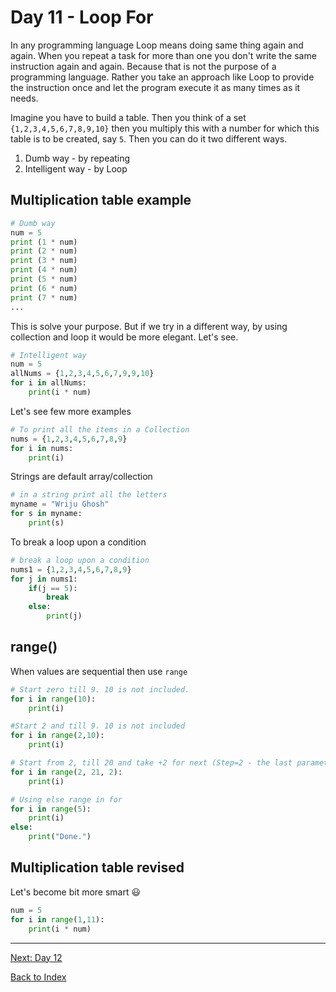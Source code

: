 # Day 11 - Loop For

In any programming language Loop means doing same thing again and again. When you repeat a task for more than one you don't write the same instruction again and again. Because that is not the purpose of a programming language. Rather you take an approach like Loop to provide the instruction once and let the program execute it as many times as it needs.

Imagine you have to build a table. Then you think of a set `{1,2,3,4,5,6,7,8,9,10}` then you multiply this with a number for which this table is to be created, say `5`. Then you can do it two different ways.

1. Dumb way - by repeating
2. Intelligent way - by Loop

## Multiplication table example

```python
# Dumb way
num = 5
print (1 * num)
print (2 * num)
print (3 * num)
print (4 * num)
print (5 * num)
print (6 * num)
print (7 * num)
...
```

This is solve your purpose. But if we try in a different way, by using collection and loop it would be more elegant. Let's see.

```python
# Intelligent way
num = 5
allNums = {1,2,3,4,5,6,7,9,9,10}
for i in allNums:
    print(i * num)

```

Let's see few more examples

```python
# To print all the items in a Collection
nums = {1,2,3,4,5,6,7,8,9}
for i in nums:
    print(i)
```

Strings are default array/collection

```python
# in a string print all the letters
myname = "Wriju Ghosh"
for s in myname:
    print(s)
```

To break a loop upon a condition

```python
# break a loop upon a condition
nums1 = {1,2,3,4,5,6,7,8,9}
for j in nums1:
    if(j == 5):
        break
    else:
        print(j)
```

## range()

When values are sequential then use `range`

```python
# Start zero till 9. 10 is not included.
for i in range(10):
    print(i)
```

```python
#Start 2 and till 9. 10 is not included
for i in range(2,10):
    print(i)
```

```python
# Start from 2, till 20 and take +2 for next (Step=2 - the last parameter)
for i in range(2, 21, 2):
    print(i)
```

```python
# Using else range in for
for i in range(5):
    print(i)
else:
    print("Done.")
```

## Multiplication table revised

Let's become bit more smart :smiley:
```python
num = 5
for i in range(1,11):
    print(i * num)
```

<!--
## Watch the video

[Video link](https://www.youtube.com/watch?v=)

## Day 11 - Excercise
-->
---
[Next: Day 12](12-day12.md)

[Back to Index](index.md)
